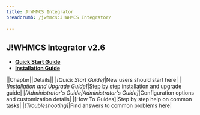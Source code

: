 ```yaml
---
title: J!WHMCS Integrator
breadcrumb: /jwhmcs:J!WHMCS Integrator/
 
---
```


## J!WHMCS Integrator v2.6

* **[Quick Start Guide](jwhmcs/quickstart.md)**
* **[Installation Guide](jwhmcs/install_upgrade_guide)**

||Chapter||Details||
|*[Quick Start Guide]*|New users should start here|
|*[Installation and Upgrade Guide]*|Step by step installation and upgrade guide|
|*[Administrator's Guide|Administrator's Guide]*|Configuration options and customization details|
|[How To Guides]|Step by step help on common tasks|
|*[Troubleshooting]*|Find answers to common problems here|

